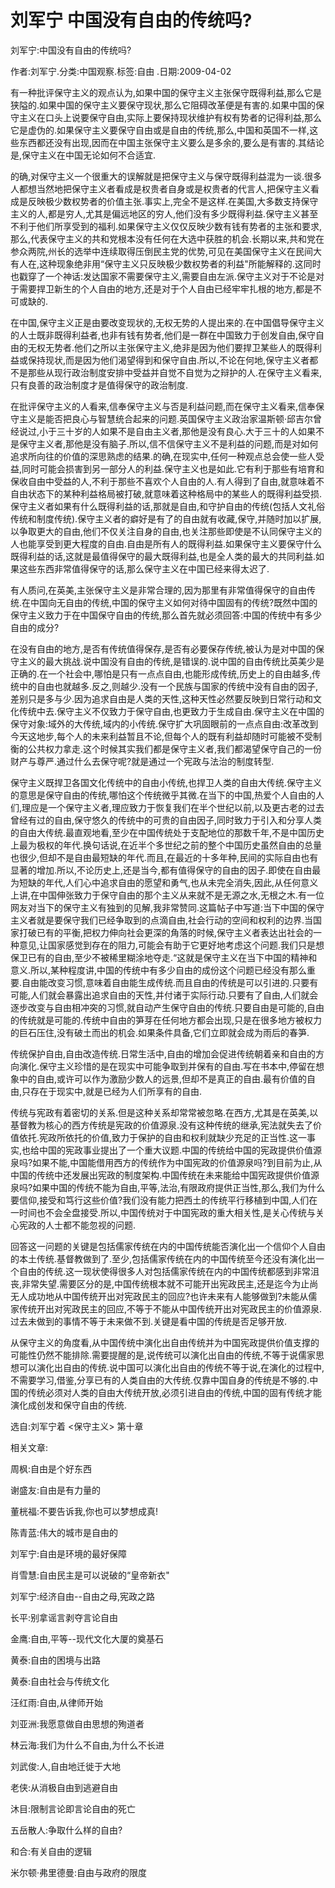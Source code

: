 # 刘军宁  中国没有自由的传统吗?    
    
刘军宁:中国没有自由的传统吗?    
作者:刘军宁.分类:中国观察.标签:自由 .日期:2009-04-02    
有一种批评保守主义的观点认为,如果中国的保守主义主张保守既得利益,那么它是狭隘的.如果中国的保守主义要保守现状,那么它阻碍改革便是有害的.如果中国的保守主义在口头上说要保守自由,实际上要保持现状维护有权有势者的记得利益,那么它是虚伪的.如果保守主义要保守自由或是自由的传统,那么,中国和英国不一样,这些东西都还没有出现,因而在中国主张保守主义要么是多余的,要么是有害的.其结论是,保守主义在中国无论如何不合适宜.    
的确,对保守主义一个很重大的误解就是把保守主义与保守既得利益混为一谈.很多人都想当然地把保守主义者看成是权贵者自身或是权贵者的代言人,把保守主义看成是反映极少数权势者的价值主张.事实上,完全不是这样.在美国,大多数支持保守主义的人,都是穷人,尤其是偏远地区的穷人,他们没有多少既得利益.保守主义甚至不利于他们所享受到的福利.如果保守主义仅仅反映少数有钱有势者的主张和要求,那么,代表保守主义的共和党根本没有任何在大选中获胜的机会.长期以来,共和党在参众两院,州长的选举中连续取得压倒民主党的优势,可见在美国保守主义在民间大有人在,这种现象绝非用“保守主义只反映极少数权势者的利益"所能解释的.这同时也戳穿了一个神话:发达国家不需要保守主义,需要自由左派.保守主义对于不论是对于需要捍卫新生的个人自由的地方,还是对于个人自由已经牢牢扎根的地方,都是不可或缺的.    
在中国,保守主义正是由要改变现状的,无权无势的人提出来的.在中国倡导保守主义的人士既非既得利益者,也非有钱有势者,他们是一群在中国致力于创发自由,保守自由的无权无势者.他们之所以主张保守主义,绝非是因为他们要捍卫某些人的既得利益或保持现状,而是因为他们渴望得到和保守自由.所以,不论在何地,保守主义者都不是那些从现行政治制度安排中受益并自觉不自觉为之辩护的人.在保守主义看来,只有良善的政治制度才是值得保守的政治制度.    
在批评保守主义的人看来,信奉保守主义与否是利益问题,而在保守主义看来,信奉保守主义是能否把良心与智慧统合起来的问题.英国保守主义政治家温斯顿·邱吉尔曾经说过,小于三十岁的人如果不是自由主义者,那他是没有良心.大于三十的人如果不是保守主义者,那他是没有脑子.所以,信不信保守主义不是利益的问题,而是对如何追求所向往的价值的深思熟虑的结果.的确,在现实中,任何一种观点总会使一些人受益,同时可能会损害到另一部分人的利益.保守主义也是如此.它有利于那些有培育和保收自由中受益的人,不利于那些不喜欢个人自由的人.有人得到了自由,就意味着不自由状态下的某种利益格局被打破,就意味着这种格局中的某些人的既得利益受损.保守主义者如果有什么既得利益的话,那就是自由,和守护自由的传统(包括人文礼俗传统和制度传统).保守主义者的癖好是有了的自由就有收藏,保守,并随时加以扩展,以争取更大的自由,他们不仅关注自身的自由,也关注那些即使是不认同保守主义的人也能享受到更大程度的自由.自由是所有人的既得利益.如果保守主义要保守什么既得利益的话,这就是最值得保守的最大既得利益,也是全人类的最大的共同利益.如果这些东西非常值得保守的话,那么保守主义在中国已经来得太迟了.    
有人质问,在英美,主张保守主义是非常合理的,因为那里有非常值得保守的自由传统.在中国向无自由的传统,中国的保守主义如何对待中国固有的传统?既然中国的保守主义致力于在中国保守自由的传统,那么首先就必须回答:中国的传统中有多少自由的成分?    
在没有自由的地方,是否有传统值得保存,是否有必要保存传统,被认为是对中国的保守主义的最大挑战.说中国没有自由的传统,是错误的.说中国的自由传统比英美少是正确的.在一个社会中,哪怕是只有一点点自由,也能形成传统,历史上的自由越多,传统中的自由也就越多.反之,则越少.没有一个民族与国家的传统中没有自由的因子,差别只是多与少.因为追求自由是人类的天性,这种天性必然要反映到日常行动和文化传统中去.保守主义不仅致力于保守自由,也更致力于生成自由.保守主义在中国的保守对象:域外的大传统,域内的小传统.保守扩大巩固眼前的一点点自由:改革改到今天这地步,每个人的未来利益暂且不论,但每个人的既有利益却随时可能被不受制衡的公共权力拿走.这个时候其实我们都是保守主义者,我们都渴望保守自己的一份财产与尊严.通过什么去保守呢?就是通过一个宪政与法治的制度转型.    
保守主义既捍卫各国文化传统中的自由小传统,也捍卫人类的自由大传统.保守主义的意思是保守自由的传统,哪怕这个传统微乎其微.在当下的中国,热爱个人自由的人们,理应是一个保守主义者,理应致力于恢复我们在半个世纪以前,以及更古老的过去曾经有过的自由,保守悠久的传统中的可贵的自由因子,同时致力于引入和分享人类的自由大传统.最直观地看,至少在中国传统处于支配地位的那数千年,不是中国历史上最为极权的年代.换句话说,在近半个多世纪之前的整个中国历史虽然自由的总量也很少,但却不是自由最短缺的年代.而且,在最近的十多年种,民间的实际自由也有显著的增加.所以,不论历史上,还是当今,都有值得保守的自由的因子.即使在自由最为短缺的年代,人们心中追求自由的愿望和勇气,也从未完全消失,因此,从任何意义上讲,在中国伸张致力于保守自由的那个主义从来就不是无源之水,无根之木.有一位网友对当下的保守主义有独到的见解,我非常赞同.这篇帖子中写道:当下中国的保守主义者就是要保守我们已经争取到的点滴自由,社会行动的空间和权利的边界.当国家打破已有的平衡,把权力伸向社会更深的角落的时候,保守主义者表达出社会的一种意见,让国家感觉到存在的阻力,可能会有助于它更好地考虑这个问题.我们只是想保卫已有的自由,至少不被稀里糊涂地夺走.“这就是保守主义在当下中国的精神和意义.所以,某种程度讲,中国的传统中有多少自由的成份这个问题已经没有那么重要.自由能改变习惯,意味着自由能生成传统.而且自由的传统是可以引进的.只要有可能,人们就会暴露出追求自由的天性,并付诸于实际行动.只要有了自由,人们就会逐步改变与自由相冲突的习惯,就自动产生保守自由的传统.只要自由是可能的,自由的传统就是可能的.传统中自由的笋芽在任何地方都会出现,只是在很多地方被权力的巨石压住,没有破土而出的机会.如果条件具备,它们立即就会成为雨后的春笋.    
传统保护自由,自由改造传统.日常生活中,自由的增加会促进传统朝着亲和自由的方向演化.保守主义珍惜的是在现实中可能争取到并保有的自由.写在书本中,停留在想象中的自由,或许可以作为激励少数人的远景,但却不是真正的自由.最有价值的自由,只存在于现实中,就是已经为人们所享有的自由.    
传统与宪政有着密切的关系.但是这种关系却常常被忽略.在西方,尤其是在英美,以基督教为核心的西方传统是宪政的价值源泉.没有这种传统的继承,宪法就失去了价值依托.宪政所依托的价值,致力于保护的自由和权利就缺少充足的正当性.这一事实,也给中国的宪政事业提出了一个重大议题.中国的传统给中国的宪政提供价值源泉吗?如果不能,中国能借用西方的传统作为中国宪政的价值源泉吗?到目前为止,从中国的传统中还发展出宪政的制度架构.中国传统在未来能给中国宪政提供价值源泉吗?如果中国的传统不能为自由,平等,法治,有限政府提供正当性,那么,我们为什么要信仰,接受和笃行这些价值?我们没有能力把西土的传统平行移植到中国,人们在一时间也不会全盘接受.所以,中国传统对于中国宪政的重大相关性,是关心传统与关心宪政的人士都不能忽视的问题.    
回答这一问题的关键是包括儒家传统在内的中国传统能否演化出一个信仰个人自由的本土传统.基督教做到了.至少,包括儒家传统在内的中国传统至今还没有演化出一个自由的传统.这一现状使得很多人对包括儒家传统在内的中国传统都感到非常沮丧,非常失望.需要区分的是,中国传统根本就不可能开出宪政民主,还是迄今为止尚无人成功地从中国传统开出对宪政民主的回应?也许未来有人能够做到?未能从儒家传统开出对宪政民主的回应,不等于不能从中国传统开出对宪政民主的价值源泉.过去未做到的事情不等于未来做不到.关键是看中国的传统是否足够开放.    
从保守主义的角度看,从中国传统中演化出自由传统并为中国宪政提供价值支撑的可能性仍然不能排除.需要提醒的是,说传统可以演化出自由的传统,不等于说儒家思想可以演化出自由的传统.说中国可以演化出自由的传统不等于说,在演化的过程中,不需要学习,借鉴,分享已有的人类自由的大传统.仅靠中国自身的传统是不够的.中国的传统必须对人类的自由大传统开放,必须引进自由的传统,中国的固有传统才能演化成创发和保守自由的传统.    
选自:刘军宁着 <保守主义> 第十章    
    
相关文章:    
周枫:自由是个好东西    
谢盛友:自由是有力量的    
董桄福:不要告诉我,你也可以梦想成真!    
陈青蓝:伟大的城市是自由的    
刘军宁:自由是环境的最好保障    
肖雪慧:自由民主是可以说破的“皇帝新衣"    
刘军宁:经济自由--自由之母,宪政之路    
长平:别拿谣言剥夺言论自由    
金鹰:自由,平等--现代文化大厦的奠基石    
黄泰:自由的困境与出路    
黄泰:自由社会与传统文化    
汪红雨:自由,从律师开始    
刘亚洲:我愿意做自由思想的殉道者    
林云海:我们为什么不自由,为什么不长进    
刘武俊:人,自由地迁徙于大地    
老侠:从消极自由到逃避自由    
沐目:限制言论即言论自由的死亡    
五岳散人:争取什么样的自由?    
和合:有关自由的逻辑    
米尔顿·弗里德曼:自由与政府的限度